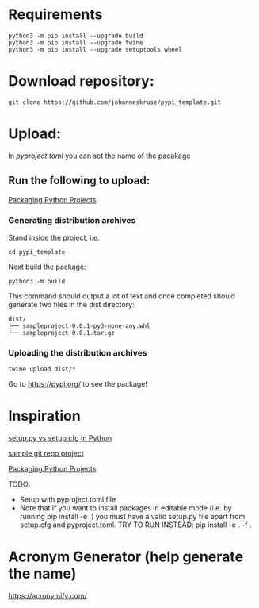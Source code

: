 
# Requirements
```
python3 -m pip install --upgrade build
python3 -m pip install --upgrade twine
python3 -m pip install --upgrade setuptools wheel
```

# Download repository: 
``` 
git clone https://github.com/johanneskruse/pypi_template.git
```

# Upload:

In *pyproject.toml* you can set the name of the pacakage

## Run the following to upload: 
[Packaging Python Projects](https://packaging.python.org/en/latest/tutorials/packaging-projects/)
### Generating distribution archives
Stand inside the project, i.e.
```
cd pypi_template
```
Next build the package:
```
python3 -m build
```

This command should output a lot of text and once completed should generate two files in the dist directory:
```
dist/
├── sampleproject-0.0.1-py3-none-any.whl
└── sampleproject-0.0.1.tar.gz
```
### Uploading the distribution archives
```
twine upload dist/*
```

Go to https://pypi.org/ to see the package! 


# Inspiration
[setup.py vs setup.cfg in Python](https://towardsdatascience.com/setuptools-python-571e7d5500f2#:~:text=be%20more%20appropriate.-,The%20setup.,as%20the%20command%20line%20interface.)

[sample git repo project](https://github.com/pypa/sampleproject)

[Packaging Python Projects](https://packaging.python.org/en/latest/tutorials/packaging-projects/)

TODO: 
- Setup with pyproject.toml file
- Note that if you want to install packages in editable mode (i.e. by running pip install -e .) you must have a valid setup.py file apart from setup.cfg and pyproject.toml. TRY TO RUN INSTEAD: pip install -e . -f .

# Acronym Generator (help generate the name)

https://acronymify.com/
